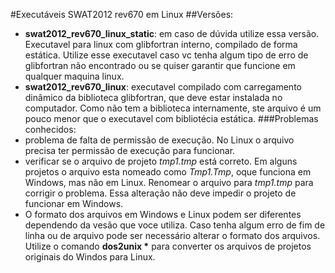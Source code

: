 #Executáveis SWAT2012 rev670 em Linux
##Versões:
* __swat2012_rev670_linux_static__: em caso de dúvida utilize essa versão. Executavel para linux com glibfortran interno, compilado de forma estática. Utilize esse executavel caso vc tenha algum tipo de erro de glibfortran não encontrado ou se quiser garantir que funcione em qualquer maquina linux.
* __swat2012_rev670_linux__: executavel compilado com carregamento dinâmico da biblioteca glibfortran, que deve estar instalada no computador. Como não tem a biblioteca internamente, ste arquivo é um pouco menor que o executavel com bibliotécia estática.
###Problemas conhecidos:
* problema de falta de permissão de execução. No Linux o arquivo precisa ter permissão de execução para funcionar.
* verificar se o arquivo de projeto _tmp1.tmp_ está correto. Em alguns projetos o arquivo esta nomeado como _Tmp1.Tmp_, oque funciona em Windows, mas não em Linux. Renomear o arquivo para _tmp1.tmp_ para corrigir o problema. Essa alteração não deve impedir o projeto de funcionar em Windows.
* O formato dos arquivos em Windows e Linux podem ser diferentes dependendo da vesão que voce utiliza. Caso tenha algum erro de fim de linha ou de arquivo pode ser necessário alterar o formato dos arquivos. Utilize o comando __dos2unix *__  para converter os arquivos de projetos originais do Windos para Linux.
